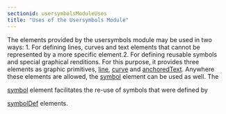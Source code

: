 ```yaml
---
sectionid: usersymbolsModuleUses
title: "Uses of the Usersymbols Module"
---
```




 The elements provided by the usersymbols module may be used in two ways: 1. For defining lines, curves and text elements that cannot be represented by a more
specific element.2. For defining reusable symbols and special graphical renditions.
For this purpose, it provides three elements as graphic primitives, <a class="link_odd_elementSpec" href="/v3/elements/line">line</a>, 
<a class="link_odd_elementSpec" href="/v3/elements/curve">curve</a> and 
<a class="link_odd_elementSpec" href="/v3/elements/anchoredText">anchoredText</a>. Anywhere
these elements are allowed, the 
<a class="link_odd_elementSpec" href="/v3/elements/symbol">symbol</a> element can be used as well. The

<a class="link_odd_elementSpec" href="/v3/elements/symbol">symbol</a> element facilitates the re-use of symbols that were defined by

<a class="link_odd_elementSpec" href="/v3/elements/symbolDef">symbolDef</a> elements.




